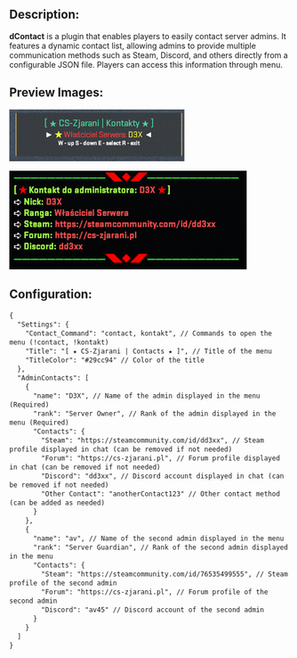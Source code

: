 ## Description:
**dContact** is a plugin that enables players to easily contact server admins. It features a dynamic contact list, allowing admins to provide multiple communication methods such as Steam, Discord, and others directly from a configurable JSON file. Players can access this information through menu.

## Preview Images:
![Main Menu](https://github.com/vD3X/dContact/blob/main/mainmenu.png)


![Chat Message](https://github.com/vD3X/dContact/blob/main/chatmessage.png)

## Configuration:
```
{
  "Settings": {
    "Contact_Command": "contact, kontakt", // Commands to open the menu (!contact, !kontakt)
    "Title": "[ ★ CS-Zjarani | Contacts ★ ]", // Title of the menu
    "TitleColor": "#29cc94" // Color of the title
  },
  "AdminContacts": [
    {
      "name": "D3X", // Name of the admin displayed in the menu (Required)
      "rank": "Server Owner", // Rank of the admin displayed in the menu (Required)
      "Contacts": {
        "Steam": "https://steamcommunity.com/id/dd3xx", // Steam profile displayed in chat (can be removed if not needed)
        "Forum": "https://cs-zjarani.pl", // Forum profile displayed in chat (can be removed if not needed)
        "Discord": "dd3xx", // Discord account displayed in chat (can be removed if not needed)
        "Other Contact": "anotherContact123" // Other contact method (can be added as needed)
      }
    },
    {
      "name": "av", // Name of the second admin displayed in the menu
      "rank": "Server Guardian", // Rank of the second admin displayed in the menu
      "Contacts": {
        "Steam": "https://steamcommunity.com/id/76535499555", // Steam profile of the second admin
        "Forum": "https://cs-zjarani.pl", // Forum profile of the second admin
        "Discord": "av45" // Discord account of the second admin
      }
    }
  ]
}

```

